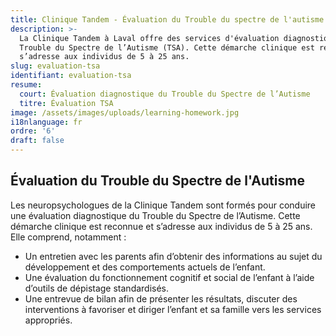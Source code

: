 ```yaml
---
title: Clinique Tandem - Évaluation du Trouble du spectre de l'autisme
description: >-
  La Clinique Tandem à Laval offre des services d'évaluation diagnostique du
  Trouble du Spectre de l’Autisme (TSA). Cette démarche clinique est reconnue et
  s’adresse aux individus de 5 à 25 ans. 
slug: evaluation-tsa
identifiant: evaluation-tsa
resume:
  court: Évaluation diagnostique du Trouble du Spectre de l’Autisme
  titre: Évaluation TSA
image: /assets/images/uploads/learning-homework.jpg
i18nlanguage: fr
ordre: '6'
draft: false
---
```


## Évaluation du Trouble du Spectre de l'Autisme

Les neuropsychologues de la Clinique Tandem sont formés pour conduire une évaluation diagnostique du Trouble du Spectre de l’Autisme. Cette démarche clinique est reconnue et s’adresse aux individus de 5 à 25 ans. Elle comprend, notamment :

- Un entretien avec les parents afin d’obtenir des informations au sujet du développement et des comportements actuels de l’enfant.
- Une évaluation du fonctionnement cognitif et social de l’enfant à l’aide d’outils de dépistage standardisés.
- Une entrevue de bilan afin de présenter les résultats, discuter des interventions à favoriser et diriger l’enfant et sa famille vers les services appropriés.




